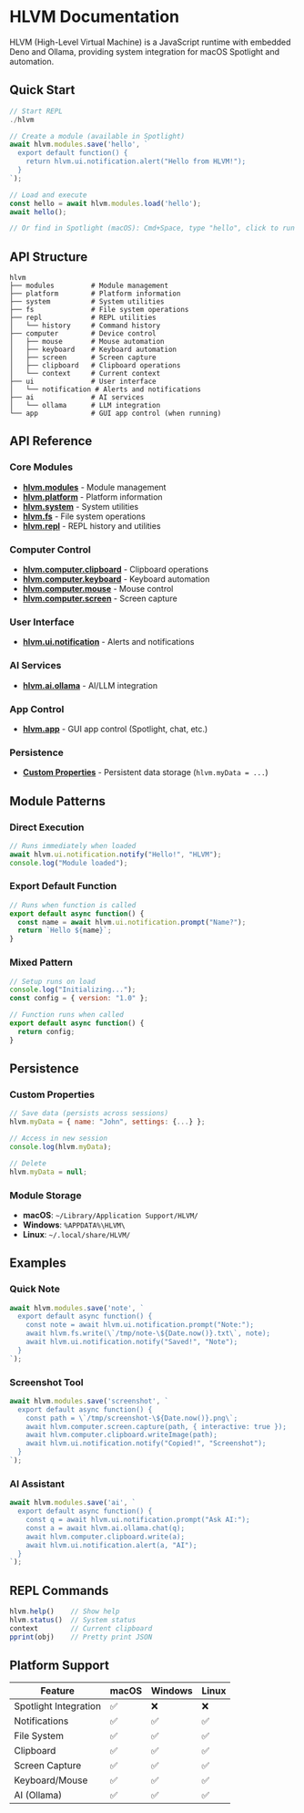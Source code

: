 # HLVM Documentation

HLVM (High-Level Virtual Machine) is a JavaScript runtime with embedded Deno and Ollama, providing system integration for macOS Spotlight and automation.

## Quick Start

```javascript
// Start REPL
./hlvm

// Create a module (available in Spotlight)
await hlvm.modules.save('hello', `
  export default function() {
    return hlvm.ui.notification.alert("Hello from HLVM!");
  }
`);

// Load and execute
const hello = await hlvm.modules.load('hello');
await hello();

// Or find in Spotlight (macOS): Cmd+Space, type "hello", click to run
```

## API Structure

```
hlvm
├── modules         # Module management
├── platform        # Platform information
├── system          # System utilities
├── fs              # File system operations
├── repl            # REPL utilities
│   └── history     # Command history
├── computer        # Device control
│   ├── mouse       # Mouse automation
│   ├── keyboard    # Keyboard automation
│   ├── screen      # Screen capture
│   ├── clipboard   # Clipboard operations
│   └── context     # Current context
├── ui              # User interface
│   └── notification # Alerts and notifications
├── ai              # AI services
│   └── ollama      # LLM integration
└── app             # GUI app control (when running)
```

## API Reference

### Core Modules
- [**hlvm.modules**](modules.md) - Module management
- [**hlvm.platform**](platform.md) - Platform information
- [**hlvm.system**](system.md) - System utilities
- [**hlvm.fs**](fs.md) - File system operations
- [**hlvm.repl**](repl-history.md) - REPL history and utilities

### Computer Control
- [**hlvm.computer.clipboard**](computer/clipboard.md) - Clipboard operations
- [**hlvm.computer.keyboard**](computer/keyboard.md) - Keyboard automation
- [**hlvm.computer.mouse**](computer/mouse.md) - Mouse control
- [**hlvm.computer.screen**](computer/screen.md) - Screen capture

### User Interface
- [**hlvm.ui.notification**](ui/notification.md) - Alerts and notifications

### AI Services
- [**hlvm.ai.ollama**](ai/ollama.md) - AI/LLM integration

### App Control
- [**hlvm.app**](app.md) - GUI app control (Spotlight, chat, etc.)

### Persistence
- [**Custom Properties**](persistence.md) - Persistent data storage (`hlvm.myData = ...`)

## Module Patterns

### Direct Execution
```javascript
// Runs immediately when loaded
await hlvm.ui.notification.notify("Hello!", "HLVM");
console.log("Module loaded");
```

### Export Default Function
```javascript
// Runs when function is called
export default async function() {
  const name = await hlvm.ui.notification.prompt("Name?");
  return `Hello ${name}`;
}
```

### Mixed Pattern
```javascript
// Setup runs on load
console.log("Initializing...");
const config = { version: "1.0" };

// Function runs when called
export default async function() {
  return config;
}
```

## Persistence

### Custom Properties
```javascript
// Save data (persists across sessions)
hlvm.myData = { name: "John", settings: {...} };

// Access in new session
console.log(hlvm.myData);

// Delete
hlvm.myData = null;
```

### Module Storage
- **macOS**: `~/Library/Application Support/HLVM/`
- **Windows**: `%APPDATA%\HLVM\`
- **Linux**: `~/.local/share/HLVM/`

## Examples

### Quick Note
```javascript
await hlvm.modules.save('note', `
  export default async function() {
    const note = await hlvm.ui.notification.prompt("Note:");
    await hlvm.fs.write(\`/tmp/note-\${Date.now()}.txt\`, note);
    await hlvm.ui.notification.notify("Saved!", "Note");
  }
`);
```

### Screenshot Tool
```javascript
await hlvm.modules.save('screenshot', `
  export default async function() {
    const path = \`/tmp/screenshot-\${Date.now()}.png\`;
    await hlvm.computer.screen.capture(path, { interactive: true });
    await hlvm.computer.clipboard.writeImage(path);
    await hlvm.ui.notification.notify("Copied!", "Screenshot");
  }
`);
```

### AI Assistant
```javascript
await hlvm.modules.save('ai', `
  export default async function() {
    const q = await hlvm.ui.notification.prompt("Ask AI:");
    const a = await hlvm.ai.ollama.chat(q);
    await hlvm.computer.clipboard.write(a);
    await hlvm.ui.notification.alert(a, "AI");
  }
`);
```

## REPL Commands

```javascript
hlvm.help()    // Show help
hlvm.status()  // System status
context        // Current clipboard
pprint(obj)    // Pretty print JSON
```

## Platform Support

| Feature | macOS | Windows | Linux |
|---------|-------|---------|-------|
| Spotlight Integration | ✅ | ❌ | ❌ |
| Notifications | ✅ | ✅ | ✅ |
| File System | ✅ | ✅ | ✅ |
| Clipboard | ✅ | ✅ | ✅ |
| Screen Capture | ✅ | ✅ | ✅ |
| Keyboard/Mouse | ✅ | ✅ | ✅ |
| AI (Ollama) | ✅ | ✅ | ✅ |